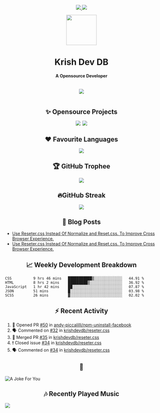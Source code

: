 <div align="center">
<p>
<a href="#projects">
<img src="https://img.shields.io/github/stars/krishdevdb?affiliations=OWNER%2CCOLLABORATOR&logo=github&style=for-the-badge&label=Star">
</a>
<a href="https://github.com/krishdevdb?tab=followers">
<img src="https://img.shields.io/github/followers/krishdevdb?logo=github&style=for-the-badge"></a>
</p>
<img height="100px" width="100px" src="https://github.com/krishdevdb/krishdevdb/raw/master/images/avatar.png">
<br>
<h1>Krish Dev DB</h1>
<h4>A Opensource Developer</h4>
<br>
</div>
<div align="center">
<img src="https://github-readme-stats.vercel.app/api?username=krishdevdb&show_icons=true&count_private=true">
<br>
</div>

<div align="center">
<br>
<h2 id="projects"> ✨ Opensource Projects</h2>
<a href="https://github.com/krishdevdb/reseter.css"><img src="https://github-readme-stats.vercel.app/api/pin/?username=krishdevdb&repo=reseter.css&show_icons=true&count_private=true&layout=compact"></a>&#8198;
<a href="https://github.com/krishdevdb/readme-template"><img src="https://github-readme-stats.vercel.app/api/pin/?username=krishdevdb&repo=readme-template&show_icons=true&count_private=true&layout=compact"></a>
<br>
</div>

<div align="center">
<h2 id="languages"> ❤ Favourite Languages </h2>
<img src="https://github-readme-stats.vercel.app/api/top-langs/?username=krishdevdb&show_icons=true&count_private=true&layout=compact">
</div>

<div align="center">
<h2 id="trophee">🏆 GitHub Trophee</h2>
<img src="https://github-profile-trophy.vercel.app/?username=krishdevdb&row=1&no-frame=true">
<br>
</div>

<div align="center">
<h2 id="streak">🔥GitHub Streak</h2>
<img src="https://github-readme-streak-stats.herokuapp.com/?user=krishdevdb">
<br>
</div>


<h2 align="center" id="posts"> 📕 Blog Posts </h2>

<!-- BLOG-POSTS:START -->
- [Use Reseter.css Instead Of Normalize and Reset.css. To Improve Cross Browser Experience.](https://krishdevdb.hashnode.dev/use-resetercss)
- [Use Reseter.css Instead Of Normalize and Reset.css. To Improve Cross Browser Experience.](https://dev.to/krishdevdb/use-reseter-css-instead-of-normalize-and-reset-css-to-improve-cross-browser-experience-4113)
<!-- BLOG-POSTS:END -->

<h2 align="center" id="breakdown"> 📈 Weekly Development Breakdown </h2>

<!--START_SECTION:waka-->
```text
CSS          9 hrs 46 mins   ███████████▒░░░░░░░░░░░░░   44.91 % 
HTML         8 hrs 2 mins    █████████▒░░░░░░░░░░░░░░░   36.92 % 
JavaScript   1 hr 42 mins    ██░░░░░░░░░░░░░░░░░░░░░░░   07.87 % 
JSON         51 mins         █░░░░░░░░░░░░░░░░░░░░░░░░   03.98 % 
SCSS         26 mins         ▓░░░░░░░░░░░░░░░░░░░░░░░░   02.02 % 
```
<!--END_SECTION:waka-->

<h2 align="center" id="activity"> ⚡ Recent Activity </h2>

<!--START_SECTION:activity-->
1. 💪 Opened PR [#50](https://github.com/andy-piccalilli/npm-uninstall-facebook/pull/50) in [andy-piccalilli/npm-uninstall-facebook](https://github.com/andy-piccalilli/npm-uninstall-facebook)
2. 🗣 Commented on [#32](https://github.com/krishdevdb/reseter.css/issues/32) in [krishdevdb/reseter.css](https://github.com/krishdevdb/reseter.css)
3. 🎉 Merged PR [#35](https://github.com/krishdevdb/reseter.css/pull/35) in [krishdevdb/reseter.css](https://github.com/krishdevdb/reseter.css)
4. ❗️ Closed issue [#34](https://github.com/krishdevdb/reseter.css/issues/34) in [krishdevdb/reseter.css](https://github.com/krishdevdb/reseter.css)
5. 🗣 Commented on [#34](https://github.com/krishdevdb/reseter.css/issues/34) in [krishdevdb/reseter.css](https://github.com/krishdevdb/reseter.css)
<!--END_SECTION:activity-->

<h2 align="center" id="joke">🤣</h2>

<img align="center" alt="A Joke For You" src="https://readme-jokes.vercel.app/api">

<h2 align="center" id="music"> 🎶 Recently Played Music </h2>

<a href="https://spotify-github-profile.vercel.app/api/view.svg?uid=s5rojvf8u4ywr2pap5s9es1bg&redirect=true"><img align="center" src="https://spotify-github-profile.vercel.app/api/view.svg?uid=s5rojvf8u4ywr2pap5s9es1bg&cover_image=true&theme=compact"></a>
